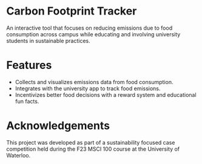 # Carbon Footprint Tracker
An interactive tool that focuses on reducing emissions due to food consumption across campus while educating and involving university students in sustainable practices. 

# Features
- Collects and visualizes emissions data from food consumption.
- Integrates with the university app to track food emissions.
- Incentivizes better food decisions with a reward system and educational fun facts.

# Acknowledgements
This project was developed as part of a sustainability focused case competition held during the F23 MSCI 100 course at the University of Waterloo. 
